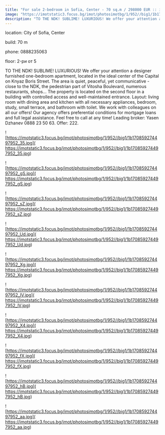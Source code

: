 ```yaml
---
title: "For sale 2-bedroom in Sofia, Center - 70 sq.m / 298000 EUR :: imot.bg Ad"
image: "https://imotstatic3.focus.bg/imot/photosimotbg/1/952//big1/1b170859274497952_Sf.jpg"
description: "TO THE NDK! SUBLIME! LUXURIOUS! We offer your attention a designer furnished one-bedroom apartment, located in the ideal center of the Capital on Knyaz Boris Street. The area is quiet, peaceful, yet communicative - close to the NDK, the pedestrian part of Vitosha Boulevard, numerous restaurants, shops... The property is located on the second floor in a building with controlled access and well-maintained entrance. Layout: living room with dining area and kitchen with all necessary appliances, bedroom, study, small terrace, and bathroom with toilet. We work with colleagues on all our offers! Our agency offers preferential conditions for mortgage loans and full legal assistance. Feel free to call at any time! Leading broker: Yasen Dzhanev 0888 23 50 63. Offer: 222."
---
```


location: City of Sofia, Center

build: 70 m

phone: 0888235063

floor: 2-ри от 5

TO THE NDK! SUBLIME! LUXURIOUS! We offer your attention a designer furnished one-bedroom apartment, located in the ideal center of the Capital on Knyaz Boris Street. The area is quiet, peaceful, yet communicative - close to the NDK, the pedestrian part of Vitosha Boulevard, numerous restaurants, shops... The property is located on the second floor in a building with controlled access and well-maintained entrance. Layout: living room with dining area and kitchen with all necessary appliances, bedroom, study, small terrace, and bathroom with toilet. We work with colleagues on all our offers! Our agency offers preferential conditions for mortgage loans and full legal assistance. Feel free to call at any time! Leading broker: Yasen Dzhanev 0888 23 50 63. Offer: 222.


![https://imotstatic3.focus.bg/imot/photosimotbg/1/952//big1/1b170859274497952_35.jpg]( https://imotstatic3.focus.bg/imot/photosimotbg/1/952//big1/1b170859274497952_35.jpg)


![https://imotstatic3.focus.bg/imot/photosimotbg/1/952//big1/1b170859274497952_gS.jpg]( https://imotstatic3.focus.bg/imot/photosimotbg/1/952//big1/1b170859274497952_gS.jpg)


![https://imotstatic3.focus.bg/imot/photosimotbg/1/952//big1/1b170859274497952_sZ.jpg]( https://imotstatic3.focus.bg/imot/photosimotbg/1/952//big1/1b170859274497952_sZ.jpg)


![https://imotstatic3.focus.bg/imot/photosimotbg/1/952//big1/1b170859274497952_Ud.jpg]( https://imotstatic3.focus.bg/imot/photosimotbg/1/952//big1/1b170859274497952_Ud.jpg)


![https://imotstatic3.focus.bg/imot/photosimotbg/1/952//big1/1b170859274497952_Xg.jpg]( https://imotstatic3.focus.bg/imot/photosimotbg/1/952//big1/1b170859274497952_Xg.jpg)


![https://imotstatic3.focus.bg/imot/photosimotbg/1/952//big1/1b170859274497952_lV.jpg]( https://imotstatic3.focus.bg/imot/photosimotbg/1/952//big1/1b170859274497952_lV.jpg)


![https://imotstatic3.focus.bg/imot/photosimotbg/1/952//big1/1b170859274497952_X4.jpg]( https://imotstatic3.focus.bg/imot/photosimotbg/1/952//big1/1b170859274497952_X4.jpg)


![https://imotstatic3.focus.bg/imot/photosimotbg/1/952//big1/1b170859274497952_fX.jpg]( https://imotstatic3.focus.bg/imot/photosimotbg/1/952//big1/1b170859274497952_fX.jpg)


![https://imotstatic3.focus.bg/imot/photosimotbg/1/952//big1/1b170859274497952_hB.jpg]( https://imotstatic3.focus.bg/imot/photosimotbg/1/952//big1/1b170859274497952_hB.jpg)


![https://imotstatic3.focus.bg/imot/photosimotbg/1/952//big1/1b170859274497952_aa.jpg]( https://imotstatic3.focus.bg/imot/photosimotbg/1/952//big1/1b170859274497952_aa.jpg)


